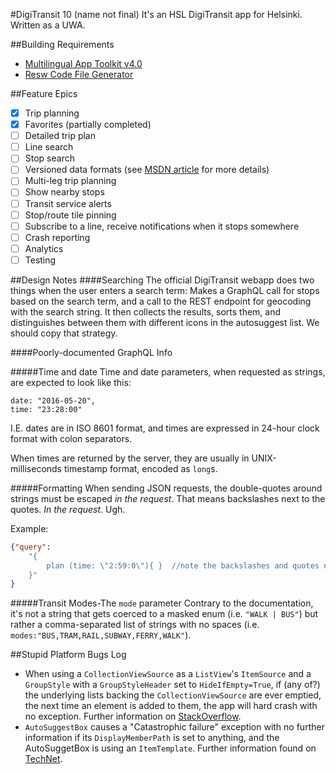 #DigiTransit 10 (name not final)
It's an HSL DigiTransit app for Helsinki. Written as a UWA.

##Building
Requirements
* [Multilingual App Toolkit v4.0](https://developer.microsoft.com/en-us/windows/develop/multilingual-app-toolkit)
* [Resw Code File Generator](https://reswcodegen.codeplex.com/)

##Feature Epics
- [x] Trip planning
- [x] Favorites (partially completed)
- [ ] Detailed trip plan
- [ ] Line search
- [ ] Stop search
- [ ] Versioned data formats (see [MSDN article](https://msdn.microsoft.com/en-us/windows/uwp/app-settings/store-and-retrieve-app-data) for more details)
- [ ] Multi-leg trip planning
- [ ] Show nearby stops
- [ ] Transit service alerts
- [ ] Stop/route tile pinning
- [ ] Subscribe to a line, receive notifications when it stops somewhere
- [ ] Crash reporting
- [ ] Analytics
- [ ] Testing

##Design Notes
####Searching
The official DigiTransit webapp does two things when the user enters a search term: Makes a GraphQL call for stops based on the search term, and a call to the REST endpoint for geocoding with the search string. It then collects the results, sorts them, and distinguishes between them with different icons in the autosuggest list. We should copy that strategy.

####Poorly-documented GraphQL Info

#####Time and date
Time and date parameters, when requested as strings, are expected to look like this:
```
date: "2016-05-20",
time: "23:28:00"
```

I.E. dates are in ISO 8601 format, and times are expressed in 24-hour clock format with colon separators. 

When times are returned by the server, they are usually in UNIX-milliseconds timestamp format, encoded as `long`s.

#####Formatting
When sending JSON requests, the double-quotes around strings must be escaped _in the request_. That means backslashes next to the quotes. _In the request_. Ugh.

Example:
```JSON
{"query": 
	"{ 
		plan (time: \"2:59:0\"){ }	//note the backslashes and quotes next to the numerals
	}"
}
```

#####Transit Modes-The `mode` parameter
Contrary to the documentation, it's not a string that gets coerced to a masked enum (i.e. `"WALK | BUS"`) but rather a comma-separated list of strings with no spaces (i.e. `modes:"BUS,TRAM,RAIL,SUBWAY,FERRY,WALK"`). 

##Stupid Platform Bugs Log
 * When using a `CollectionViewSource` as a `ListView`'s `ItemSource` and a `GroupStyle` with a `GroupStyleHeader` set to `HideIfEmpty=True`, if (any of?) the underlying lists backing the `CollectionViewSource` are ever emptied, the next time an element is added to them, the app will hard crash with no exception. Further information on [StackOverflow](http://stackoverflow.com/questions/24398252/is-there-a-bug-inside-groupstyle-hidesifempty).
 * `AutoSuggestBox` causes a "Catastrophic failure" exception with no further information if its `DisplayMemberPath` is set to anything, and the AutoSuggetBox is using an `ItemTemplate`. Further information found on [TechNet](https://social.msdn.microsoft.com/Forums/sqlserver/en-US/194e87b9-312e-4282-ac5d-a240a917cbaa/uwp-setting-autosuggestbox-items-results-in-catastrophic-failure-because-of-itemtemplate?forum=wpdevelop).